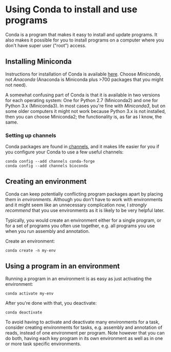# Using Conda to install and use programs

Conda is a program that makes it easy to install and update programs. It also makes it possible for
you to install programs on a computer where you don't have super user ("root") access.

## Installing Miniconda

Instructions for installation of Conda is available
[here](https://conda.io/projects/conda/en/latest/user-guide/install/linux.html). Choose *Miniconda*,
not *Anaconda* (Anaconda is Miniconda plus >700 packages that you might not need).

A somewhat confusing part of Conda is that it is available in two versions for each operating
system: One for Python 2.7 (Miniconda2) and one for Python 3.x (Miniconda3). In most cases you're
fine with *Miniconda3*, but on some older computers it might not work because Python 3.x is not
installed, then you can choose Miniconda2; the functionality is, as far as I know, the same.

### Setting up channels

Conda packages are found in
[channels](https://conda.io/projects/conda/en/latest/user-guide/getting-started.html), and it makes
life easier for you if you configure your Conda to use a few useful channels:

```
conda config --add channels conda-forge
conda config --add channels bioconda
```

## Creating an environment

Conda can keep potentially conflicting program packages apart by placing them in *environments*.
Although you don't have to work with environments and it might seem like an unnecessary complication
now, I *strongly recommend* that you use environments as it is likely to be very helpful later.

Typically, you would create an environment either for a single program, or for a set of programs you
often use together, e.g. all programs you use when you run assembly and annotation.

Create an environment:

```
conda create -n my-env
```

## Using a program in an environment

Running a program in an environment is as easy as just activating the environment:

```
conda activate my-env
```

After you're done with that, you deactivate:

```
conda deactivate
```

To avoid having to activate and deactivate many environments for a task, consider creating 
environments for tasks, e.g. assembly and annotation of reads, instead of one environment
per program.
Note however that you can do both, having each key program in its own environment as well
as in one or more task specific environments.
